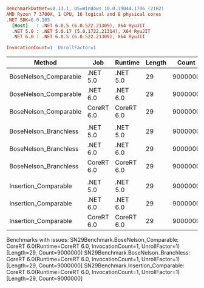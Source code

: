 ``` ini

BenchmarkDotNet=v0.13.1, OS=Windows 10.0.19044.1706 (21H2)
AMD Ryzen 7 3700X, 1 CPU, 16 logical and 8 physical cores
.NET SDK=6.0.105
  [Host]   : .NET 6.0.5 (6.0.522.21309), X64 RyuJIT
  .NET 5.0 : .NET 5.0.17 (5.0.1722.21314), X64 RyuJIT
  .NET 6.0 : .NET 6.0.5 (6.0.522.21309), X64 RyuJIT

InvocationCount=1  UnrollFactor=1  

```
|                Method |        Job |    Runtime | Length |   Count |     Mean |   Error |  StdDev | Ratio | RatioSD | Allocated |
|---------------------- |----------- |----------- |------- |-------- |---------:|--------:|--------:|------:|--------:|----------:|
| BoseNelson_Comparable |   .NET 5.0 |   .NET 5.0 |     29 | 9000000 | 130.8 ms | 0.37 ms | 0.35 ms |  1.00 |    0.00 |         - |
| BoseNelson_Comparable |   .NET 6.0 |   .NET 6.0 |     29 | 9000000 | 130.8 ms | 0.07 ms | 0.06 ms |  1.00 |    0.00 |     480 B |
| BoseNelson_Comparable | CoreRT 6.0 | CoreRT 6.0 |     29 | 9000000 |       NA |      NA |      NA |     ? |       ? |         - |
|                       |            |            |        |         |          |         |         |       |         |           |
| BoseNelson_Branchless |   .NET 5.0 |   .NET 5.0 |     29 | 9000000 | 253.5 ms | 0.94 ms | 0.83 ms |  1.00 |    0.00 |         - |
| BoseNelson_Branchless |   .NET 6.0 |   .NET 6.0 |     29 | 9000000 | 177.2 ms | 0.07 ms | 0.06 ms |  0.70 |    0.00 |     480 B |
| BoseNelson_Branchless | CoreRT 6.0 | CoreRT 6.0 |     29 | 9000000 |       NA |      NA |      NA |     ? |       ? |         - |
|                       |            |            |        |         |          |         |         |       |         |           |
|  Insertion_Comparable |   .NET 5.0 |   .NET 5.0 |     29 | 9000000 | 119.2 ms | 1.88 ms | 1.76 ms |  1.00 |    0.00 |         - |
|  Insertion_Comparable |   .NET 6.0 |   .NET 6.0 |     29 | 9000000 | 122.5 ms | 2.42 ms | 5.61 ms |  1.01 |    0.05 |     480 B |
|  Insertion_Comparable | CoreRT 6.0 | CoreRT 6.0 |     29 | 9000000 |       NA |      NA |      NA |     ? |       ? |         - |

Benchmarks with issues:
  SN29Benchmark.BoseNelson_Comparable: CoreRT 6.0(Runtime=CoreRT 6.0, InvocationCount=1, UnrollFactor=1) [Length=29, Count=9000000]
  SN29Benchmark.BoseNelson_Branchless: CoreRT 6.0(Runtime=CoreRT 6.0, InvocationCount=1, UnrollFactor=1) [Length=29, Count=9000000]
  SN29Benchmark.Insertion_Comparable: CoreRT 6.0(Runtime=CoreRT 6.0, InvocationCount=1, UnrollFactor=1) [Length=29, Count=9000000]
